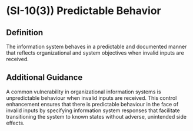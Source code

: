 
# (SI-10(3)) Predictable Behavior

## Definition

The information system behaves in a predictable and documented manner that reflects organizational and system objectives when invalid inputs are received.

## Additional Guidance

A common vulnerability in organizational information systems is unpredictable behaviour when invalid inputs are received. This control enhancement ensures that there is predictable behaviour in the face of invalid inputs by specifying information system responses that facilitate transitioning the system to known states without adverse, unintended side effects.
